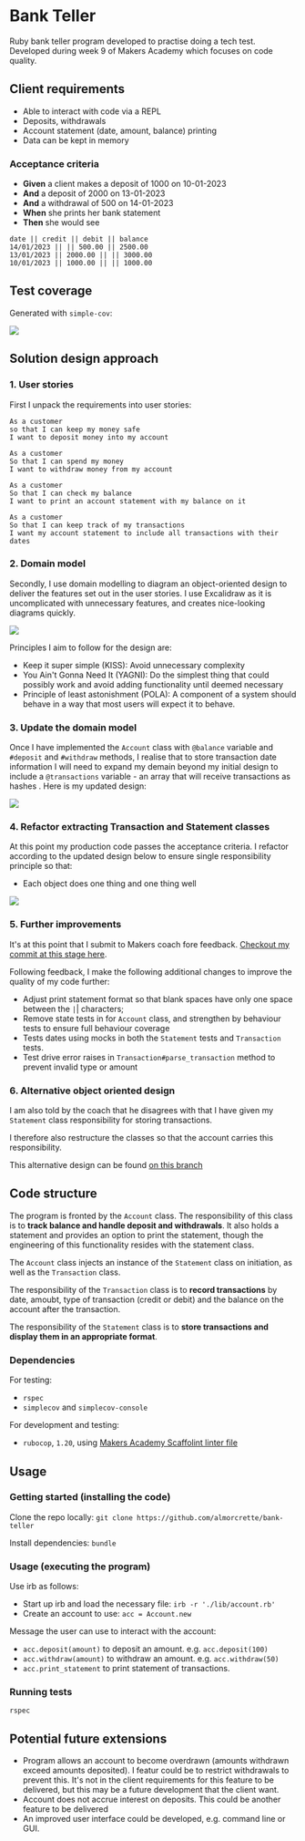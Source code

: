 # Bank Teller 

Ruby bank teller program developed to practise doing a tech test. Developed during week 9 of Makers Academy which focuses on code quality.

## Client requirements

* Able to interact with code via a REPL
* Deposits, withdrawals
* Account statement (date, amount, balance) printing
* Data can be kept in memory

### Acceptance criteria

* **Given** a client makes a deposit of 1000 on 10-01-2023
* **And** a deposit of 2000 on 13-01-2023
* **And** a withdrawal of 500 on 14-01-2023
* **When** she prints her bank statement
* **Then** she would see

```
date || credit || debit || balance
14/01/2023 || || 500.00 || 2500.00
13/01/2023 || 2000.00 || || 3000.00
10/01/2023 || 1000.00 || || 1000.00

```

## Test coverage

Generated with `simple-cov`:

![](assets/2022-05-23-code-coverage.png)

## Solution design approach

### 1. User stories

First I unpack the requirements into user stories: 

```
As a customer
so that I can keep my money safe
I want to deposit money into my account

As a customer
So that I can spend my money
I want to withdraw money from my account

As a customer
So that I can check my balance
I want to print an account statement with my balance on it

As a customer
So that I can keep track of my transactions
I want my account statement to include all transactions with their dates
```

### 2. Domain model

Secondly, I use domain modelling to diagram an object-oriented design to deliver the features set out in the user stories. I use Excalidraw as it is uncomplicated with unnecessary features, and creates nice-looking diagrams quickly.

![](assets/bank-teller-v1.excalidraw.png)

Principles I aim to follow for the design are:
- Keep it super simple (KISS): Avoid unnecessary complexity
- You Ain't Gonna Need It (YAGNI): Do the simplest thing that could possibly work and avoid adding functionality until deemed necessary
- Principle of least astonishment (POLA): A component of a system should behave in a way that most users will expect it to behave.

### 3. Update the domain model

Once I have implemented the `Account` class with `@balance` variable and `#deposit` and `#withdraw` methods, I realise that to store transaction date information I will need to expand my demain beyond my initial design to include a `@transactions` variable - an array that will receive transactions as hashes . Here is my updated design:

![](assets/bank-teller-v2.excalidraw.png)

### 4. Refactor extracting Transaction and Statement classes

At this point my production code passes the acceptance criteria. I refactor according to the updated design below to ensure single responsibility principle so that:
- Each object does one thing and one thing well

![](assets/bank-teller-v3.excalidraw.png)

### 5. Further improvements

It's at this point that I submit to Makers coach fore feedback. [Checkout my commit at this stage here](https://github.com/almorcrette/bank-teller/commit/026404ad5b350949d94336906605bb76025095de).

Following feedback, I make the following additional changes to improve the quality of my code further:
- Adjust print statement format so that blank spaces have only one space between the `|`| characters;
- Remove state tests in for `Account` class, and strengthen by behaviour tests to ensure full behaviour coverage
- Tests dates using mocks in both the `Statement` tests and `Transaction` tests.
- Test drive error raises in `Transaction#parse_transaction` method to prevent invalid type or amount

### 6. Alternative object oriented design

I am also told by the coach that he disagrees with that I have given my `Statement` class responsibility for storing transactions.

I therefore also restructure the classes so that the account carries this responsibility.

This alternative design can be found [on this branch](https://github.com/almorcrette/bank-teller/tree/extracting-transaction-statement-classes)

## Code structure

The program is fronted by the `Account` class. The responsibility of this class is to **track balance and handle deposit and withdrawals**. It also holds a statement and provides an option to print the statement, though the engineering of this functionality resides with the statement class.

The `Account` class injects an instance of the `Statement` class on initiation, as well as the `Transaction` class.

The responsibility of the `Transaction` class is to **record transactions** by date, amoubt, type of transaction (credit or debit) and the balance on the account after the transaction.

The responsibility of the `Statement` class is to **store transactions and display them in an appropriate format**.

### Dependencies

For testing:
* `rspec`
* `simplecov` and `simplecov-console`

For development and testing:
* `rubocop`, `1.20`, using [Makers Academy Scaffolint linter file](https://github.com/makersacademy/scaffolint)

## Usage

### Getting started (installing the code)

Clone the repo locally: `git clone https://github.com/almorcrette/bank-teller`

Install dependencies: `bundle`

### Usage (executing the program)

Use irb as follows:
- Start up irb and load the necessary file: `irb -r './lib/account.rb'`
- Create an account to use: `acc = Account.new`

Message the user can use to interact with the account:
- `acc.deposit(amount)` to deposit an amount. e.g. `acc.deposit(100)`
- `acc.withdraw(amount)` to withdraw an amount. e.g. `acc.withdraw(50)`
- `acc.print_statement` to print statement of transactions.

### Running tests

`rspec`

## Potential future extensions
- Program allows an account to become overdrawn (amounts withdrawn exceed amounts deposited). I featur could be to restrict withdrawals to prevent this. It's not in the client requirements for this feature to be delivered, but this may be a future development that the client want.
- Account does not accrue interest on deposits. This could be another feature to be delivered
- An improved user interface could be developed, e.g. command line or GUI.
